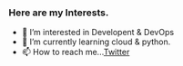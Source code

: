 <!-- # 👋 Hi, I’m @Sahajj
<!--
### Here is what I am working on!
- 🔭I'm currently working on a Saas tool for P4-lang.
-->
### Here are my Interests.
- 👀 I’m interested in Developent & DevOps
- 🌱 I’m currently learning cloud & python.
- 📫 How to reach me...[Twitter](https://twitter.com/SAHAJ27)
